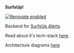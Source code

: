 
**SurfsUp!**

[![Renovate enabled](https://img.shields.io/badge/renovate-enabled-brightgreen.svg)](https://renovatebot.com/)

Backend for [SurfsUp Alerts](https://play.google.com/store/apps/details?id=com.passiondigital.surfsup.android).

Read about it's tech-stack [here](https://medium.com/@amanmanocha).

Architecture
diagrams [here](https://htmlpreview.github.io/?https://github.com/manocha-aman/wind-alerts/blob/master/src/main/resources/architecture.html#SystemContext)
